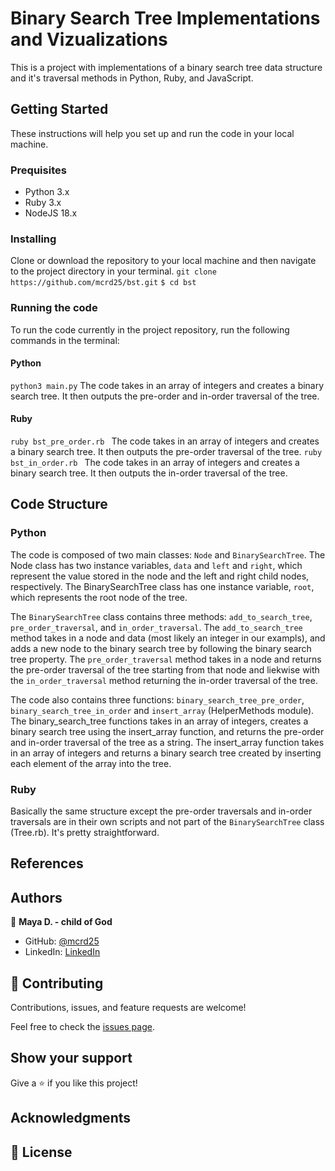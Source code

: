 # Binary Search Tree Implementations and Vizualizations
This is a project with implementations of a binary search tree data structure and it's traversal methods in Python, Ruby, and JavaScript.

## Getting Started
These instructions will help you set up and run the code in your local machine.

### Prequisites
- Python 3.x
- Ruby 3.x
- NodeJS 18.x

### Installing
Clone or download the repository to your local machine and then navigate to the project directory in your terminal.
```git clone https://github.com/mcrd25/bst.git```
```$ cd bst```

### Running the code
To run the code currently in the project repository, run the following commands in the terminal:

#### Python
`python3 main.py`
The code takes in an array of integers and creates a binary search tree. It then outputs the pre-order and in-order traversal of the tree.

#### Ruby
`ruby bst_pre_order.rb `
The code takes in an array of integers and creates a binary search tree. It then outputs the pre-order traversal of the tree.
`ruby bst_in_order.rb `
The code takes in an array of integers and creates a binary search tree. It then outputs the in-order traversal of the tree.

## Code Structure
### Python
The code is composed of two main classes: `Node` and `BinarySearchTree`. The Node class has two instance variables, `data` and `left` and `right`, which represent the value stored in the node and the left and right child nodes, respectively. The BinarySearchTree class has one instance variable, `root`, which represents the root node of the tree.

The `BinarySearchTree` class contains three methods: `add_to_search_tree`, `pre_order_traversal`, and `in_order_traversal`. The `add_to_search_tree` method takes in a node and data (most likely an integer in our exampls), and adds a new node to the binary search tree by following the binary search tree property. The `pre_order_traversal` method takes in a node and returns the pre-order traversal of the tree starting from that node and liekwise with the `in_order_traversal` method returning the in-order traversal of the tree.

The code also contains three functions: `binary_search_tree_pre_order`, `binary_search_tree_in_order` and `insert_array` (HelperMethods module). The binary_search_tree functions takes in an array of integers, creates a binary search tree using the insert_array function, and returns the pre-order and in-order traversal of the tree as a string. The insert_array function takes in an array of integers and returns a binary search tree created by inserting each element of the array into the tree.

### Ruby
Basically the same structure except the  pre-order traversals and in-order traversals are in their own scripts and not part of the `BinarySearchTree` class (Tree.rb). It's pretty straightforward.

## References


## Authors

👤 **Maya D. - child of God**

- GitHub: [@mcrd25](https://github.com/mcrd25)
- LinkedIn: [LinkedIn](https://linkedin.com/in/mayadouglas)

## 🤝 Contributing

Contributions, issues, and feature requests are welcome!

Feel free to check the [issues page](../../issues/).

## Show your support

Give a ⭐️ if you like this project!

## Acknowledgments


## 📝 License
